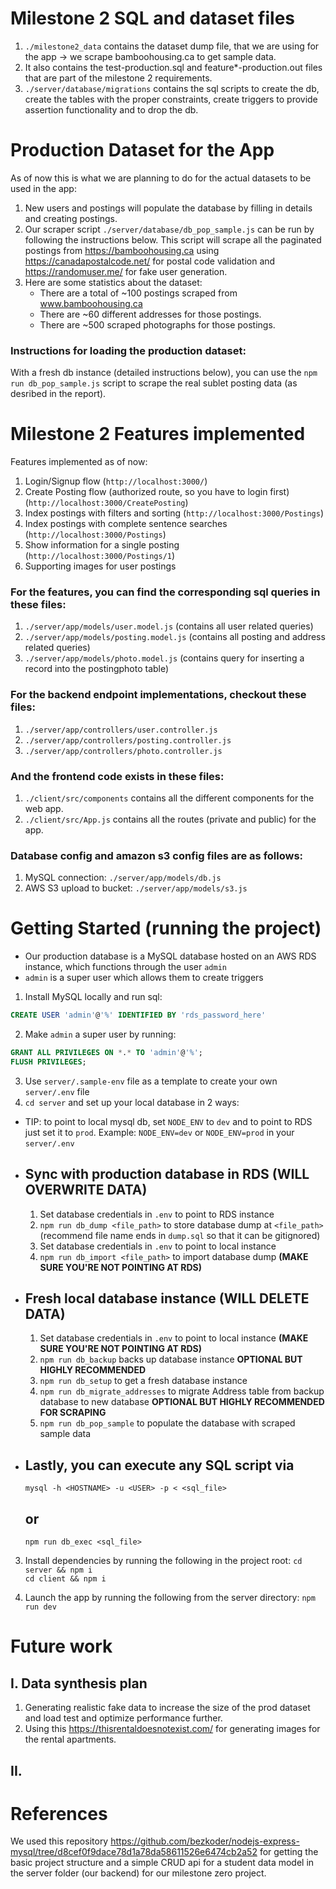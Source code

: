 # Milestone 2 SQL and dataset files #
1. `./milestone2_data` contains the dataset dump file, that we are using for the app -> we scrape bamboohousing.ca to get sample data.
2. It also contains the test-production.sql and feature*-production.out files that are part of the milestone 2 requirements.
3. `./server/database/migrations` contains the sql scripts to create the db, create the tables with the proper constraints, create triggers to provide assertion functionality and to drop the db.

# Production Dataset for the App #
As of now this is what we are planning to do for the actual datasets to be used in the app:
1. New users and postings will populate the database by filling in details and creating postings.
2. Our scraper script `./server/database/db_pop_sample.js` can be run by following the instructions below. This script will scrape all the paginated postings from https://bamboohousing.ca using https://canadapostalcode.net/ for postal code validation and https://randomuser.me/ for fake user generation.
3. Here are some statistics about the dataset:
    * There are a total of ~100 postings scraped from www.bamboohousing.ca
    * There are ~60 different addresses for those postings.
    * There are ~500 scraped photographs for those postings.

### Instructions for loading the production dataset:
With a fresh db instance (detailed instructions below), you can use the `npm run db_pop_sample.js` script to scrape the real sublet posting data (as desribed in the report).
# Milestone 2 Features implemented #
Features implemented as of now:
1. Login/Signup flow (`http://localhost:3000/`)
2. Create Posting flow (authorized route, so you have to login first) (`http://localhost:3000/CreatePosting`)
3. Index postings with filters and sorting (`http://localhost:3000/Postings`)
4. Index postings with complete sentence searches (`http://localhost:3000/Postings`)
5. Show information for a single posting (`http://localhost:3000/Postings/1`)
6. Supporting images for user postings

### For the features, you can find the corresponding sql queries in these files:
1. `./server/app/models/user.model.js` (contains all user related queries)
2. `./server/app/models/posting.model.js` (contains all posting and address related queries)
3. `./server/app/models/photo.model.js` (contains query for inserting a record into the postingphoto table)


### For the backend endpoint implementations, checkout these files:
1. `./server/app/controllers/user.controller.js`
2. `./server/app/controllers/posting.controller.js`
3. `./server/app/controllers/photo.controller.js`

### And the frontend code exists in these files:
1. `./client/src/components` contains all the different components for the web app.
2. `./client/src/App.js` contains all the routes (private and public) for the app.
### Database config and amazon s3 config files are as follows:
1. MySQL connection: `./server/app/models/db.js`
2. AWS S3 upload to bucket: `./server/app/models/s3.js`

# Getting Started (running the project) #
- Our production database is a MySQL database hosted on an AWS RDS instance, which functions through the user `admin`
- `admin` is a super user which allows them to create triggers
1. Install MySQL locally and run sql:
  ```sql
  CREATE USER 'admin'@'%' IDENTIFIED BY 'rds_password_here'
  ```
2. Make `admin` a super user by running:
  ```sql
  GRANT ALL PRIVILEGES ON *.* TO 'admin'@'%';
  FLUSH PRIVILEGES;
  ```
3. Use `server/.sample-env` file as a template to create your own `server/.env` file
4. `cd server` and set up your local database in 2 ways:
  - TIP: to point to local mysql db, set `NODE_ENV` to `dev` and to point to RDS just set it to `prod`. Example:
  `NODE_ENV=dev` or `NODE_ENV=prod` in your `server/.env`
  - ## Sync with production database in RDS **(WILL OVERWRITE DATA)** ##
    1. Set database credentials in `.env` to point to RDS instance
    2. `npm run db_dump <file_path>` to store database dump at `<file_path>` (recommend file name ends in `dump.sql` so that it can be gitignored)
    3. Set database credentials in `.env` to point to local instance
    4. `npm run db_import <file_path>` to import database dump **(MAKE SURE YOU'RE NOT POINTING AT RDS)**
  - ## Fresh local database instance **(WILL DELETE DATA)** ##
    1. Set database credentials in `.env` to point to local instance **(MAKE SURE YOU'RE NOT POINTING AT RDS)**
    2. `npm run db_backup` backs up database instance **OPTIONAL BUT HIGHLY RECOMMENDED**
    2. `npm run db_setup` to get a fresh database instance
    3. `npm run db_migrate_addresses` to migrate Address table from backup database to new database **OPTIONAL BUT HIGHLY RECOMMENDED FOR SCRAPING**
    3. `npm run db_pop_sample` to populate the database with scraped sample data
  - ## Lastly, you can execute any SQL script via
    ```
    mysql -h <HOSTNAME> -u <USER> -p < <sql_file>
    ```
    ## or ##
    ```
    npm run db_exec <sql_file>
    ```

3. Install dependencies by running the following in the project root:
`cd server && npm i` <br>
`cd client && npm i`

4. Launch the app by running the following from the server directory:
`npm run dev`

# Future work #
## I. Data synthesis plan
1. Generating realistic fake data to increase the size of the prod dataset and load test and optimize performance further.
2. Using this https://thisrentaldoesnotexist.com/ for generating images for the rental apartments.

## II. 

# References #
We used this repository https://github.com/bezkoder/nodejs-express-mysql/tree/d8cef0f9dace78d1a78da58611526e6474cb2a52 for getting the basic project structure and a simple CRUD api for a student data model in the server folder (our backend) for our milestone zero project.
